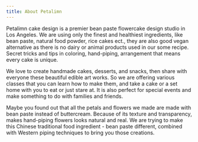 ```yaml
---
title: About Petalimn
---
```


Petalimn cake design is a premier bean paste flowercake design studio in Los Angeles. We are using only the finest and healthiest ingredients, like bean paste, natural food powder, rice cakes ect., they are also good vegan alternative as there is no dairy or animal products used in our some recipe. Secret tricks and tips in coloring, hand-piping, arrangement that means every cake is unique.

We love to create handmade cakes, desserts, and snacks, then share with everyone these beautiful edible art works. So we are offering various classes that you can learn how to make them, and take a cake or a set home with you to eat or just stare at. It is also perfect for special events and make something to do with families and friends.

Maybe you found out that all the petals and flowers we made are made with bean paste instead of buttercream. Because of its texture and transparency, makes hand-piping flowers looks natural and real. We are trying to make this Chinese traditional food ingredient - bean paste different, combined with Western piping techniques to bring you those creations.